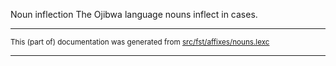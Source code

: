 Noun inflection
The Ojibwa language nouns inflect in cases.

* * *

<small>This (part of) documentation was generated from [src/fst/affixes/nouns.lexc](https://github.com/giellalt/lang-oji/blob/main/src/fst/affixes/nouns.lexc)</small>

---

